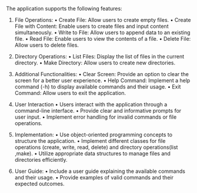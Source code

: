 The application supports the following features:
1.	File Operations:
•	Create File: Allow users to create empty files.
•	Create File with Content: Enable users to create files and input content simultaneously.
•	Write to File: Allow users to append data to an existing file.
•	Read File: Enable users to view the contents of a file.
•	Delete File: Allow users to delete files.

2.	Directory Operations:
•	List Files: Display the list of files in the current directory.
•	Make Directory: Allow users to create new directories.

3.	Additional Functionalities:
•	Clear Screen: Provide an option to clear the screen for a better user experience.
•	Help Command: Implement a help command (-h) to display available commands and their usage.
•	Exit Command: Allow users to exit the application.

4.	User Interaction
•	Users interact with the application through a command-line interface.
•	Provide clear and informative prompts for user input.
•	Implement error handling for invalid commands or file operations.

5.	Implementation:
•	Use object-oriented programming concepts to structure the application.
•	Implement different classes for file operations (create, write, read, delete) and directory operations(list ,make).
•	Utilize appropriate data structures to manage files and directories efficiently.
6.	User Guide:
•	Include a user guide explaining the available commands and their usage.
•	Provide examples of valid commands and their expected outcomes.

